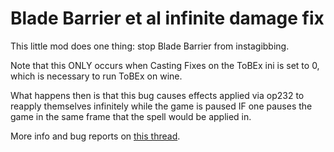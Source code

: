 Blade Barrier et al infinite damage fix
=======================================

This little mod does one thing: stop Blade Barrier from instagibbing.

Note that this ONLY occurs when Casting Fixes on the ToBEx ini is set to 0, which is necessary to run ToBEx on wine.

What happens then is that this bug causes effects applied via op232 to reapply themselves infinitely while the game is paused IF one pauses the game in the same frame that the spell would be applied in.

More info and bug reports on [this thread](https://www.gibberlings3.net/forums/topic/37716-blade-barrier-bugfix-for-vbg2-with-tobex-ran-through-wine/).
